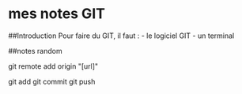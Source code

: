 # mes notes GIT

##Introduction
Pour faire du GIT, il faut : 
	- le logiciel GIT
	- un terminal

##notes random 

git remote add origin "[url]"

git add
git commit
git push
